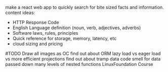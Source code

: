 make a react web app to quickly search for bite sized facts and information.
content ideas:

- HTTP Response Code
- English Language definition (noun, verb, adjectives, adverbs)
- Software laws, rules, principles
- Quick reference for storage, memory, latency, etc
- cloud sizing and pricing

#TODO
Draw all images as OC
find out about ORM lazy load vs eager load vs more efficient projections
find out about tramp data code smell for data passed down many levels of nested functions
LinuxFoundation Course